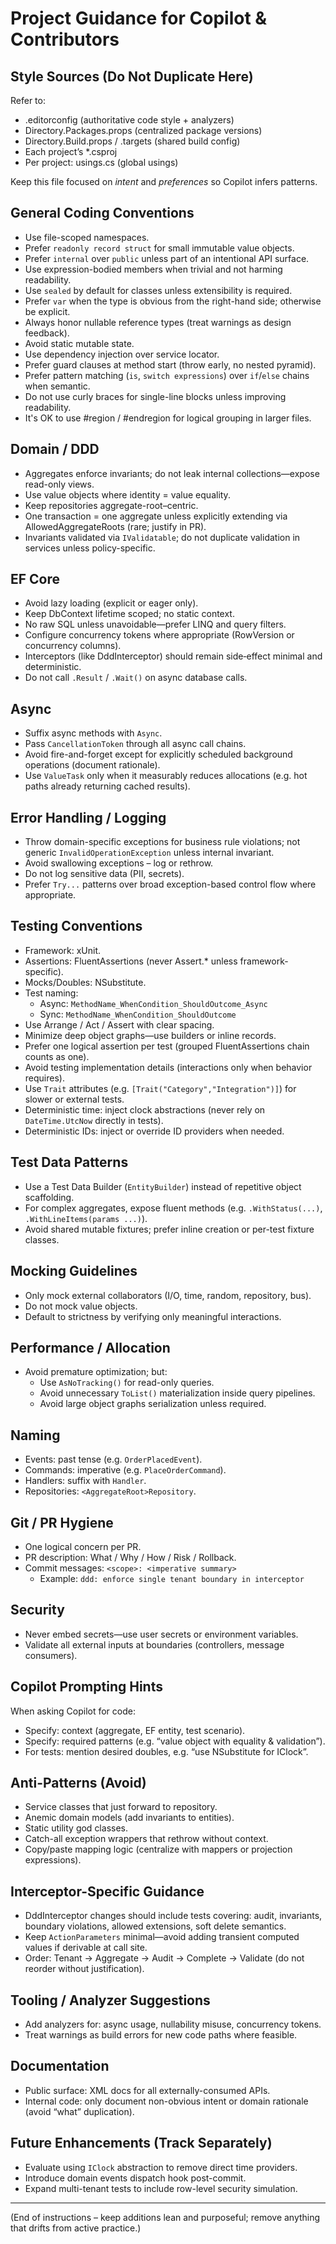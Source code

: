 ﻿# Project Guidance for Copilot & Contributors

## Style Sources (Do Not Duplicate Here)
Refer to:
- .editorconfig (authoritative code style + analyzers)
- Directory.Packages.props (centralized package versions)
- Directory.Build.props / .targets (shared build config)
- Each project’s *.csproj
- Per project: usings.cs (global usings)

Keep this file focused on *intent* and *preferences* so Copilot infers patterns.

## General Coding Conventions
- Use file-scoped namespaces.
- Prefer `readonly record struct` for small immutable value objects.
- Prefer `internal` over `public` unless part of an intentional API surface.
- Use expression-bodied members when trivial and not harming readability.
- Use `sealed` by default for classes unless extensibility is required.
- Prefer `var` when the type is obvious from the right-hand side; otherwise be explicit.
- Always honor nullable reference types (treat warnings as design feedback).
- Avoid static mutable state.
- Use dependency injection over service locator.
- Prefer guard clauses at method start (throw early, no nested pyramid).
- Prefer pattern matching (`is`, `switch expressions`) over `if`/`else` chains when semantic.
- Do not use curly braces for single-line blocks unless improving readability.
- It's OK to use #region / #endregion for logical grouping in larger files.

## Domain / DDD
- Aggregates enforce invariants; do not leak internal collections—expose read-only views.
- Use value objects where identity = value equality.
- Keep repositories aggregate-root–centric.
- One transaction = one aggregate unless explicitly extending via AllowedAggregateRoots (rare; justify in PR).
- Invariants validated via `IValidatable`; do not duplicate validation in services unless policy-specific.

## EF Core
- Avoid lazy loading (explicit or eager only).
- Keep DbContext lifetime scoped; no static context.
- No raw SQL unless unavoidable—prefer LINQ and query filters.
- Configure concurrency tokens where appropriate (RowVersion or concurrency columns).
- Interceptors (like DddInterceptor) should remain side‑effect minimal and deterministic.
- Do not call `.Result` / `.Wait()` on async database calls.

## Async
- Suffix async methods with `Async`.
- Pass `CancellationToken` through all async call chains.
- Avoid fire-and-forget except for explicitly scheduled background operations (document rationale).
- Use `ValueTask` only when it measurably reduces allocations (e.g. hot paths already returning cached results).

## Error Handling / Logging
- Throw domain-specific exceptions for business rule violations; not generic `InvalidOperationException` unless internal invariant.
- Avoid swallowing exceptions – log or rethrow.
- Do not log sensitive data (PII, secrets).
- Prefer `Try...` patterns over broad exception-based control flow where appropriate.

## Testing Conventions
- Framework: xUnit.
- Assertions: FluentAssertions (never Assert.* unless framework-specific).
- Mocks/Doubles: NSubstitute.
- Test naming:
  - Async: `MethodName_WhenCondition_ShouldOutcome_Async`
  - Sync: `MethodName_WhenCondition_ShouldOutcome`
- Use Arrange / Act / Assert with clear spacing.
- Minimize deep object graphs—use builders or inline records.
- Prefer one logical assertion per test (grouped FluentAssertions chain counts as one).
- Avoid testing implementation details (interactions only when behavior requires).
- Use `Trait` attributes (e.g. `[Trait("Category","Integration")]`) for slower or external tests.
- Deterministic time: inject clock abstractions (never rely on `DateTime.UtcNow` directly in tests).
- Deterministic IDs: inject or override ID providers when needed.

## Test Data Patterns
- Use a Test Data Builder (`EntityBuilder`) instead of repetitive object scaffolding.
- For complex aggregates, expose fluent methods (e.g. `.WithStatus(...)`, `.WithLineItems(params ...)`).
- Avoid shared mutable fixtures; prefer inline creation or per-test fixture classes.

## Mocking Guidelines
- Only mock external collaborators (I/O, time, random, repository, bus).
- Do not mock value objects.
- Default to strictness by verifying only meaningful interactions.

## Performance / Allocation
- Avoid premature optimization; but:
  - Use `AsNoTracking()` for read-only queries.
  - Avoid unnecessary `ToList()` materialization inside query pipelines.
  - Avoid large object graphs serialization unless required.

## Naming
- Events: past tense (e.g. `OrderPlacedEvent`).
- Commands: imperative (e.g. `PlaceOrderCommand`).
- Handlers: suffix with `Handler`.
- Repositories: `<AggregateRoot>Repository`.

## Git / PR Hygiene
- One logical concern per PR.
- PR description: What / Why / How / Risk / Rollback.
- Commit messages: `<scope>: <imperative summary>`
  - Example: `ddd: enforce single tenant boundary in interceptor`

## Security
- Never embed secrets—use user secrets or environment variables.
- Validate all external inputs at boundaries (controllers, message consumers).

## Copilot Prompting Hints
When asking Copilot for code:
- Specify: context (aggregate, EF entity, test scenario).
- Specify: required patterns (e.g. “value object with equality & validation”).
- For tests: mention desired doubles, e.g. “use NSubstitute for IClock”.

## Anti-Patterns (Avoid)
- Service classes that just forward to repository.
- Anemic domain models (add invariants to entities).
- Static utility god classes.
- Catch-all exception wrappers that rethrow without context.
- Copy/paste mapping logic (centralize with mappers or projection expressions).

## Interceptor-Specific Guidance
- DddInterceptor changes should include tests covering: audit, invariants, boundary violations, allowed extensions, soft delete semantics.
- Keep `ActionParameters` minimal—avoid adding transient computed values if derivable at call site.
- Order: Tenant -> Aggregate -> Audit -> Complete -> Validate (do not reorder without justification).

## Tooling / Analyzer Suggestions
- Add analyzers for: async usage, nullability misuse, concurrency tokens.
- Treat warnings as build errors for new code paths where feasible.

## Documentation
- Public surface: XML docs for all externally-consumed APIs.
- Internal code: only document non-obvious intent or domain rationale (avoid “what” duplication).

## Future Enhancements (Track Separately)
- Evaluate using `IClock` abstraction to remove direct time providers.
- Introduce domain events dispatch hook post-commit.
- Expand multi-tenant tests to include row-level security simulation.

---
(End of instructions – keep additions lean and purposeful; remove anything that drifts from active practice.)